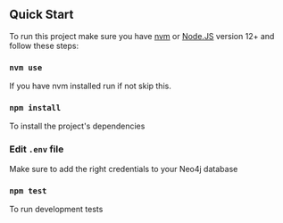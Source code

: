 ## Quick Start

To run this project make sure you have [nvm](https://github.com/nvm-sh/nvm) or [Node.JS](https://nodejs.org/en/) version 12+ and follow these steps:

### `nvm use`

If you have nvm installed run if not skip this.

### `npm install`

To install the project's dependencies

### Edit `.env` file

Make sure to add the right credentials to your Neo4j database

### `npm test`

To run development tests
